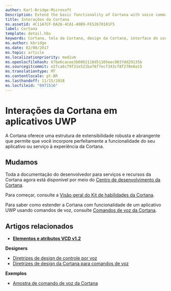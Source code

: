 ```yaml
---
author: Karl-Bridge-Microsoft
Description: Extend the basic functionality of Cortana with voice commands that activate a UWP app and execute a single action.
title: Interações da Cortana
ms.assetid: 4C11A7CF-DA26-4CA1-A9B9-FE52670101F5
label: Cortana
template: detail.hbs
keywords: Cortana, tela da Cortana, design da Cortana, interface do usuário, comandos de voz, VCD
ms.author: kbridge
ms.date: 02/08/2017
ms.topic: article
ms.localizationpriority: medium
ms.openlocfilehash: 67be6cacee3b0062118d51105eec9037dd29135b
ms.sourcegitcommit: e2fca6c79f31e521ba76f7ecf343cf8f278e6a15
ms.translationtype: MT
ms.contentlocale: pt-BR
ms.lasthandoff: 11/15/2018
ms.locfileid: "6971516"
---
```

# <a name="cortana-interactions-in-uwp-apps"></a>Interações da Cortana em aplicativos UWP

A Cortana oferece uma estrutura de extensibilidade robusta e abrangente que permite que você incorpore perfeitamente a funcionalidade do seu aplicativo ou serviço à experiência da Cortana.

## <a name="weve-moved"></a>Mudamos

Toda a documentação do desenvolvedor para serviços e recursos da Cortana agora está disponível por meio do [Centro de desenvolvimento da Cortana](https://developer.microsoft.com/cortana).

Para começar, consulte a [Visão geral do Kit de habilidades da Cortana](https://docs.microsoft.com/cortana/skills/overview).

Para saber como estender a Cortana com funcionalidade de um aplicativo UWP usando comandos de voz, consulte [Comandos de voz da Cortana](https://docs.microsoft.com/cortana/voice-commands/vcd). 

## <a name="related-articles"></a>Artigos relacionados

* [**Elementos e atributos VCD v1.2**](https://docs.microsoft.com/uwp/schemas/voicecommands/voice-command-elements-and-attributes-1-2)

**Designers**
* [Diretrizes de design de controle por voz](speech-interactions.md)
* [Diretrizes de design da Cortana para comandos de voz](https://docs.microsoft.com/cortana/voice-commands/voicecommand-design-guidelines)

**Exemplos**
* [Amostra de comando de voz da Cortana](http://go.microsoft.com/fwlink/p/?LinkID=619899)
 

 




